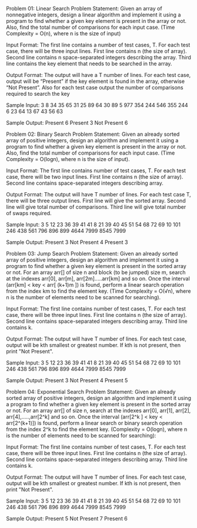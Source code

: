 Problem 01: Linear Search
Problem Statement:
Given an array of nonnegative integers, design a linear algorithm and implement it using a program to find whether a given key element is present in the array or not. Also, find the total number of comparisons for each input case. (Time Complexity = O(n), where n is the size of input)

Input Format:
The first line contains a number of test cases, T. For each test case, there will be three input lines. First line contains n (the size of array). Second line contains n space-separated integers describing the array. Third line contains the key element that needs to be searched in the array.

Output Format:
The output will have a T number of lines. For each test case, output will be “Present” if the key element is found in the array, otherwise “Not Present”. Also for each test case output the number of comparisons required to search the key

Sample Input:
3 8 34 35 65 31 25 89 64 30 89 5 977 354 244 546 355 244 6 23 64 13 67 43 56 63

Sample Output:
Present 6 Present 3 Not Present 6

Problem 02: Binary Search
Problem Statement:
Given an already sorted array of positive integers, design an algorithm and implement it using a program to find whether a given key element is present in the array or not. Also, find the total number of comparisons for each input case. (Time Complexity = O(logn), where n is the size of input).

Input Format:
The first line contains number of test cases, T. For each test case, there will be two input lines. First line contains n (the size of array). Second line contains space-separated integers describing array.

Output Format:
The output will have T number of lines. For each test case T, there will be three output lines. First line will give the sorted array. Second line will give total number of comparisons. Third line will give total number of swaps required.

Sample Input:
3 5 12 23 36 39 41 41 8 21 39 40 45 51 54 68 72 69 10 101 246 438 561 796 896 899 4644 7999 8545 7999

Sample Output:
Present 3 Not Present 4 Present 3

Problem 03: Jump Search
Problem Statement:
Given an already sorted array of positive integers, design an algorithm and implement it using a program to find whether a given key element is present in the sorted array or not. For an array arr[] of size n and block (to be jumped) size m, search at the indexes arr[0], arr[m], arr[2m].....arr[km] and so on. Once the interval (arr[km] < key < arr[ (k+1)m ]) is found, perform a linear search operation from the index km to find the element key. (Time Complexity = O(√n), where n is the number of elements need to be scanned for searching).

Input Format:
The first line contains number of test cases, T. For each test case, there will be three input lines. First line contains n (the size of array). Second line contains space-separated integers describing array.
Third line contains k.

Output Format:
The output will have T number of lines. For each test case, output will be kth smallest or greatest number. If kth is not present, then print "Not Present".

Sample Input:
3 5 12 23 36 39 41 41 8 21 39 40 45 51 54 68 72 69 10 101 246 438 561 796 896 899 4644 7999 8545 7999

Sample Output:
Present 3 Not Present 4 Present 5

Problem 04: Exponential Search
Problem Statement:
Given an already sorted array of positive integers, design an algorithm and implement it using a program to find whether a given key element is present in the sorted array or not. For an array arr[] of size n, search at the indexes arr[0], arr[1], arr[2], arr[4],.....,arr[2^k] and so on. Once the interval (arr[2^k ] < key < arr[2^(k+1)]) is found, perform a linear search or binary search operation from the index 2^k to find the element key. (Complexity = O(logn), where n is the number of elements need to be scanned for searching):

Input Format:
The first line contains number of test cases, T. For each test case, there will be three input lines. First line contains n (the size of array). Second line contains space-separated integers describing array.
Third line contains k.

Output Format:
The output will have T number of lines. For each test case, output will be kth smallest or greatest number. If kth is not present, then print "Not Present".

Sample Input:
3 5 12 23 36 39 41 41 8 21 39 40 45 51 54 68 72 69 10 101 246 438 561 796 896 899 4644 7999 8545 7999

Sample Output:
Present 5 Not Present 7 Present 6
